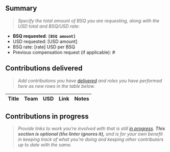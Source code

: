 <!--
Compensation requests have a specific format that enables them to be evaluated by a bot for more efficient budgeting. Please make sure you stick to the template. A linter will evaluate your request after you remove [WIP] from the issue title and notify you of any issues.

See the following link for details:
https://bisq.wiki/Making_a_compensation_request

Feel free to browse other requests if you're not sure about something, or reach out in #compensation on Keybase (https://keybase.io/team/bisq).
-->


## Summary

> _Specify the total amount of BSQ you are requesting, along with the USD total and BSQ/USD rate:_

- **BSQ requested**: **`[BSQ amount]`** <!-- [BSQ amount] should be: USD amount / BSQ rate -->
- USD requested: [USD amount] <!-- [USD amount] should be: total of all contributions listed in "contributions delivered" table below -->
- BSQ rate: [rate] USD per BSQ <!-- [rate] should be the rate used to determine the BSQ amount above, as specified in the cycle's rate announcement (https://bisq.wiki/Compensation_Maintainer#Announce_BSQ-USD_rate) -->
- Previous compensation request (if applicable): #  <!-- Link to last compensation request submitted -->


## Contributions delivered

> _Add contributions you have [delivered](https://github.com/bisq-network/proposals/issues/19) and roles you have performed here as new rows in the table below._

| Title | Team | USD | Link | Notes |
| --- | --- | --- | --- | --- |

<!-- 

Each contribution should be a new line-item in the table above. 

Title - optional, string.
Team - optional, must one of the following: admin, dev, growth, ops, support (case-insensitive). If the line-item is for a role, please add a `*`. See Example 2 below.
USD - optional, number. Please do not specify 'USD', as the column title makes units clear.
Link - optional, string.
Notes - optional, string.

Example 1 - typical contribution:

| Add local Bitcoin node configuration detection | dev | 240 | https://github.com/bisq-network/bisq/pull/3982

Example 2 - role (note the asterisk):

| Community manager | growth* | 400 | https://github.com/bisq-network/roles/issues/95#issuecomment-628431613

Example 3 - list of minor contributions, such as reviews:

| | | | https://github.com/bisq-network/bisq/pull/3968 | This and PRs below too small to be valued separately. See total at bottom.
| | | | https://github.com/bisq-network/bisq/pull/4040
| | | | https://github.com/bisq-network/bisq/pull/4044
| | | | https://github.com/bisq-network/bisq/pull/4048
| | | | https://github.com/bisq-network/bisq/pull/4066
| | dev | 400 | https://github.com/bisq-network/bisq/pull/4062 | Total for items above.

-->


## Contributions in progress

> _Provide links to work you're involved with that is still [in progress](https://github.com/bisq-network/proposals/issues/19). **This section is optional (the linter ignores it),** and is for your own benefit in keeping track of what you're doing and keeping other contributors up to date with the same._
